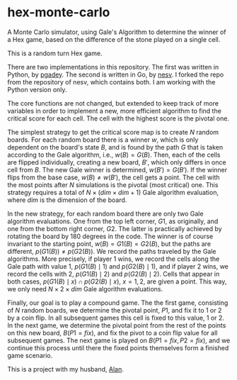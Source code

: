 # hex-monte-carlo

A Monte Carlo simulator, using Gale's Algorithm to determine the winner of a
Hex game, based on the difference of the stone played on a single cell.

This is a random turn Hex game.

There are two implementations in this repository. The first was written in
Python, by [pgadey](https://github.com/pgadey). The second is written in Go,
by [nesv](https://github.com/nesv). I forked the repo from the 
repository of nesv, which contains both. I am working with the Python version only.

The core functions are not changed, but extended to keep track of more 
variables in order to implement a new, more efficient algorithm to find 
the critical score for each cell. The cell with the highest score is the 
pivotal one.

The simplest strategy to get the critical score map is to create $N$ random boards. 
For each random board there is a winner $w$, which is only dependent on the board's state $B$,
and is found by the path $G$ that is 
taken according to the Gale algorithm, i.e., $w(B)=G(B)$. Then, each of the cells are flipped
individually, creating a new board, $B'$, which only differs in once cell from $B$.
The new Gale winner is determined, $w(B')=G(B')$. If the winner flips from the base
case, $w(B) \not = w(B')$, the cell gets a point. The cell with the most points after $N$ simulations is the
pivotal (most critical) one. This strategy requires a total of $N\times(dim \times dim+1)$ Gale algorithm
evaluation, where $dim$ is the dimension of the board.

In the new strategy, for each random board there are only two Gale algorithm evaluations. 
One from the top left corner, $G1$, as originally, and one from the bottom
right corner, $G2$. The latter is practically achieved by rotating the board by 180 degrees in the code. The
winner is of course invariant to the starting point, $w(B)=G1(B)=G2(B)$, but the paths are different, $p(G1(B))\not =p(G2(B))$. 
We record the paths traveled by the Gale algorithms. More precisely, if player 1 wins, 
we record the cells along the Gale path with value 1, $p(G1(B)\mid 1)$ and $p(G2(B) \mid 1)$, and if player 2 wins, 
we record the cells with 2, $p(G1(B) \mid 2)$ and $p(G2(B) \mid 2)$. Cells that appear in both cases, $p(G1(B) \mid x)\cap p(G2(B)\mid x)$, 
$x={1, 2}$,
are given a point. This way, we only need $N \times 2 \times dim$ Gale algorithm evaluations.

Finally, our goal is to play a compound game. The the first game, consisting of $N$ random boards, 
we determine the pivotal point, $P1$, and 
fix it to 1 or 2 by a coin flip. In all subsequent games this cell is fixed to this value, 1 or 2. In the 
next game, we determine the pivotal point from the rest of the points on this new board, $B(P1=fix)$, 
and fix the pivot to a coin flip value for all subsequent games. The next game is played on 
$B(P1=fix, P2=fix)$, and we continue this process
until there the fixed points themselves
form a finished game scenario. 

This is a project with my husband, [Alan](https://math.berkeley.edu/~alanmh/).
